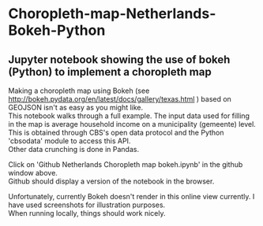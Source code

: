 # Choropleth-map-Netherlands-Bokeh-Python

## Jupyter notebook showing the use of bokeh (Python) to implement a choropleth map
Making a choropleth map using Bokeh (see http://bokeh.pydata.org/en/latest/docs/gallery/texas.html ) based on GEOJSON isn't as easy as you might like.  
This notebook walks through a full example.
The input data used for filling in the map is average household income on a municipality (gemeente) level.  
This is obtained through CBS's open data protocol and the Python 'cbsodata' module to access this API.  
Other data crunching is done in Pandas.    



Click on 'Github Netherlands Choropleth map bokeh.ipynb' in the github window above.  
Github should display a version of the notebook in the browser.  
  
Unfortunately, currently Bokeh doesn't render in this online view currently. I have used screenshots for illustration purposes.  
When running locally, things should work nicely.
